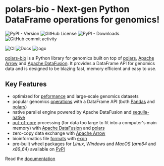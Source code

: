 # polars-bio - Next-gen Python DataFrame operations for genomics!
![PyPI - Version](https://img.shields.io/pypi/v/polars-bio)
![GitHub License](https://img.shields.io/github/license/biodatageeks/polars-bio)
![PyPI - Downloads](https://img.shields.io/pypi/dm/polars-bio)
![GitHub commit activity](https://img.shields.io/github/commit-activity/m/biodatageeks/polars-bio)

![CI](https://github.com/biodatageeks/polars-bio/actions/workflows/publish_to_pypi.yml/badge.svg?branch=master)
![Docs](https://github.com/biodatageeks/polars-bio/actions/workflows/publish_documentation.yml/badge.svg?branch=master)
![logo](docs/assets/logo-large.png)



[polars-bio](https://pypi.org/project/polars-bio/) is a Python library for genomics built on top of [polars](https://pola.rs/), [Apache Arrow](https://arrow.apache.org/) and [Apache DataFusion](https://datafusion.apache.org/).
It provides a DataFrame API for genomics data and is designed to be blazing fast, memory efficient and easy to use.

## Key Features
* optimized for [peformance](https://biodatageeks.org/polars-bio/performance/) and large-scale genomics datasets
* popular genomics [operations](https://biodatageeks.org/polars-bio/features/#genomic-ranges-operations) with a DataFrame API (both [Pandas](https://pandas.pydata.org/) and [polars](https://pola.rs/))
* native parallel engine powered by Apache DataFusion and [sequila-native](https://github.com/biodatageeks/sequila-native)
* [out-of-core](https://biodatageeks.org/polars-bio/features#streaming-out-of-core-processing-exeprimental) processing (for data too large to fit into a computer's main memory)  with [Apache DataFusion](https://datafusion.apache.org/) and [polars](https://pola.rs/)
* zero-copy data exchange with [Apache Arrow](https://arrow.apache.org/)
* bioinformatics file [formats](https://biodatageeks.org/polars-bio/features.md#file-formats-support) with [exon](https://github.com/wheretrue/exon)
* pre-built wheel packages for *Linux*, *Windows* and *MacOS* (*arm64* and *x86_64*) available on [PyPI](https://pypi.org/project/polars-bio/#files)


Read the [documentation](https://biodatageeks.github.io/polars-bio/)